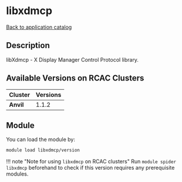 # libxdmcp

[Back to application catalog](../app_catalog.md)

## Description
libXdmcp - X Display Manager Control Protocol library.

## Available Versions on RCAC Clusters
|Cluster|Versions|
|---|---|
|**Anvil**|1.1.2|

## Module
You can load the module by:

```bash
module load libxdmcp/version
```

!!! note "Note for using `libxdmcp` on RCAC clusters"
    Run `module spider libxdmcp` beforehand to check if this version requires any prerequisite modules.

